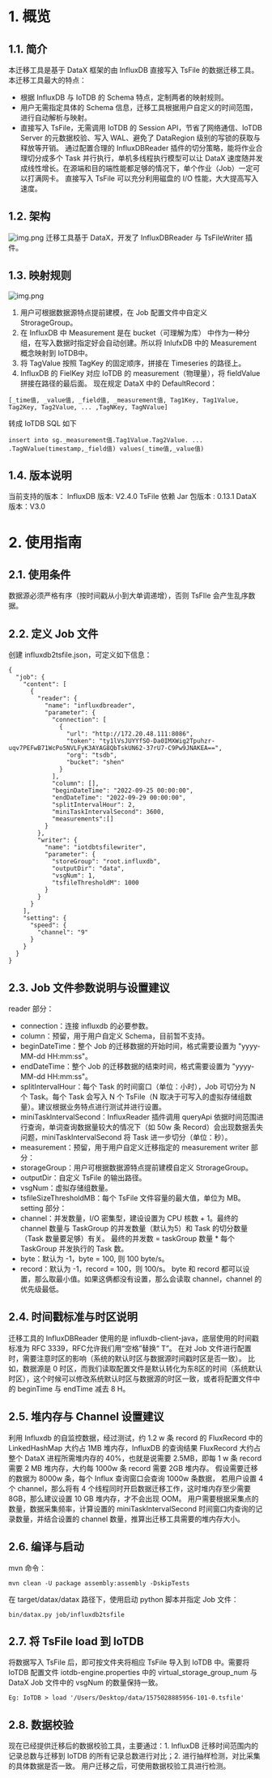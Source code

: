 # 1. 概览
##   1.1. 简介
   本迁移工具是基于 DataX 框架的由 InfluxDB 直接写入 TsFile 的数据迁移工具。
本迁移工具最大的特点：
* 根据 InfluxDB 与 IoTDB 的 Schema 特点，定制两者的映射规则。
* 用户无需指定具体的 Schema 信息，迁移工具根据用户自定义的时间范围，进行自动解析与映射。
* 直接写入 TsFile，无需调用 IoTDB 的 Session API，节省了网络通信、IoTDB Server 的元数据校验、写入 WAL、避免了 DataRegion 级别的写锁的获取与释放等开销。
通过配置合理的 InfluxDBReader 插件的切分策略，能将作业合理切分成多个 Task 并行执行，单机多线程执行模型可以让 DataX 速度随并发成线性增长。在源端和目的端性能都足够的情况下，单个作业（Job）一定可以打满网卡。
直接写入 TsFile 可以充分利用磁盘的  I/O 性能，大大提高写入速度。
## 1.2. 架构
![img.png](src/main/resources/images/img.png)
迁移工具基于 DataX，开发了 InfluxDBReader 与 TsFileWriter 插件。
## 1.3. 映射规则
![img.png](src/main/resources/images/img2.png)
1. 用户可根据数据源特点提前建模，在 Job 配置文件中自定义 StrorageGroup。
2. 在 InfluxDB 中 Measurement 是在 bucket（可理解为库） 中作为一种分组，在写入数据时指定好会自动创建。所以将 InlufxDB 中的 Measurement 概念映射到 IoTDB中。
3. 将 TagValue 按照 TagKey 的固定顺序，拼接在 Timeseries 的路径上。
4. InfluxDB 的 FielKey 对应 IoTDB 的 measurement（物理量），将 fieldValue 拼接在路径的最后面。
现在规定 DataX 中的 DefaultRecord：
```
[_time值, _value值, _field值, _measurement值, Tag1Key, Tag1Value, Tag2Key, Tag2Value, ... ,TagNKey, TagNValue]
```
转成 IoTDB SQL 如下
```
insert into sg._measurement值.Tag1Value.Tag2Value. ... .TagNValue(timestamp,_field值) values(_time值,_value值)
```
## 1.4. 版本说明
当前支持的版本：
InfluxDB 版本: V2.4.0
TsFile 依赖 Jar 包版本 : 0.13.1
DataX 版本：V3.0
# 2. 使用指南
## 2.1. 使用条件
   数据源必须严格有序（按时间戳从小到大单调递增），否则 TsFIle 会产生乱序数据。
## 2.2. 定义 Job 文件
创建 influxdb2tsfile.json，可定义如下信息：
```
{
  "job": {
    "content": [
      {
        "reader": {
          "name": "influxdbreader",
          "parameter": {
            "connection": [
              {
                "url": "http://172.20.48.111:8086",
                "token": "ty1lVsJUYYfSO-Da0IMXWig2Tpuhzr-uqv7PEFwB71WcPo5NVLFyK3AYAG8QbTskUN62-37rU7-C9Pw9JNAKEA==",
                "org": "tsdb",
                "bucket": "shen"
              }
            ],
            "column": [],
            "beginDateTime": "2022-09-25 00:00:00",
            "endDateTime": "2022-09-29 00:00:00",
            "splitIntervalHour": 2,
            "miniTaskIntervalSecond": 3600,
            "measurements":[]
          }
        },
        "writer": {
          "name": "iotdbtsfilewriter",
          "parameter": {
            "storeGroup": "root.influxdb",
            "outputDir": "data",
            "vsgNum": 1,
            "tsfileThresholdM": 1000
          }
        }
      }
    ],
    "setting": {
      "speed": {
        "channel": "9"
      }
    }
  }
}
```
## 2.3. Job 文件参数说明与设置建议
reader 部分：
* connection：连接 influxdb 的必要参数。
* column：预留，用于用户自定义 Schema，目前暂不支持。
* beginDateTime：整个 Job 的迁移数据的开始时间，格式需要设置为 "yyyy-MM-dd HH:mm:ss"。
* endDateTime：整个 Job 的迁移数据的结束时间，格式需要设置为 "yyyy-MM-dd HH:mm:ss"。
* splitIntervalHour：每个 Task 的时间窗口（单位：小时），Job 可切分为 N 个 Task。每个 Task 会写入 N 个 TsFile（N 取决于可写入的虚拟存储组数量）。建议根据业务特点进行测试并进行设置。
* miniTaskIntervalSecond：InfluxReader 插件调用 queryApi 依据时间范围进行查询，单词查询数据量较大的情况下（如 50w 条 Record）会出现数据丢失问题，miniTaskIntervalSecond 将 Task 进一步切分（单位：秒）。
* measurement：预留，用于用户自定义迁移指定的 measurement
writer 部分：
* storageGroup：用户可根据数据源特点提前建模自定义 StrorageGroup。
* outputDir：自定义 TsFile 的输出路径。
* vsgNum：虚拟存储组数量。
* tsfileSizeThresholdMB：每个 TsFile 文件容量的最大值，单位为 MB。
setting 部分：
* channel：并发数量，I/O 密集型，建设设置为 CPU 核数 + 1。最终的 channel 数量与 TaskGroup 的并发数量（默认为5）和 Task 的切分数量（Task 数量要足够）有关。 
  最终的并发数 = taskGroup 数量 * 每个 TaskGroup 并发执行的 Task 数。
* byte：默认为 -1，byte = 100, 则 100 byte/s。
* record：默认为 -1，record = 100，则 100/s。
byte 和 record 都可以设置，那么取最小值。如果这俩都没有设置，那么会读取 channel，channel 的优先级最低。
## 2.4. 时间戳标准与时区说明
迁移工具的 InfluxDBReader 使用的是 influxdb-client-java，底层使用的时间戳标准为 RFC 3339，RFC允许我们用“空格”替换“ T”。
在对 Job 文件进行配置时，需要注意时区的影响（系统的默认时区与数据源时间戳时区是否一致）。
比如，数据源是 0 时区，而我们读取配置文件是默认转化为东8区的时间（系统默认时区），这个时候可以修改系统默认时区与数据源的时区一致，或者将配置文件中的 beginTime 与 endTime 减去 8 H。
## 2.5. 堆内存与 Channel 设置建议
利用 Influxdb 的自监控数据，经过测试，约 1.2 w 条 record 的 FluxRecord 中的 LinkedHashMap 大约占 1MB 堆内存，InfluxDB 的查询结果 FluxRecord 大约占整个 DataX 进程所需堆内存的 40%，也就是说需要 2.5MB，即每 1 w 条 record 需要 2 MB 堆内存，大约每 1000w 条 record 需要 2GB 堆内存。
假设需要迁移的数据为 8000w 条，每个 Influx 查询窗口会查询 1000w 条数据， 若用户设置 4 个 channel，那么将有 4 个线程同时开启数据迁移工作，这时堆内存至少需要 8GB，那么建议设置 10 GB 堆内存，才不会出现 OOM。
用户需要根据采集点的数量，数据采集频率，计算设置的 miniTaskIntervalSecond 时间窗口内查询的记录数量，并结合设置的 channel 数量，推算出迁移工具需要的堆内存大小。
## 2.6. 编译与启动
mvn 命令：
```
mvn clean -U package assembly:assembly -DskipTests
```
在 target/datax/datax 路径下，使用启动 python 脚本并指定 Job 文件：
```
bin/datax.py job/influxdb2tsfile
```
## 2.7. 将 TsFile load 到 IoTDB
将数据写入 TsFile 后，即可按文件夹将相应 TsFile 导入到 IoTDB 中。需要将 IoTDB 配置文件 iotdb-engine.properties 中的 virtual_storage_group_num 与 DataX Job 文件中的 vsgNum 的数量保持一致。
```
Eg: IoTDB > load '/Users/Desktop/data/1575028885956-101-0.tsfile'
```
## 2.8. 数据校验
现在已经提供迁移后的数据校验工具，主要通过：1. InfluxDB 迁移时间范围内的记录总数与迁移到 IoTDB 的所有记录总数进行对比；2. 进行抽样检测，对比采集的具体数据是否一致。
用户迁移之后，可使用数据校验工具进行检测。